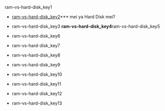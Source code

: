 ram-vs-hard-disk_key1

- [ram-vs-hard-disk_key2](https://kids.kiddle.co/Random-access_memory)*** mei ya Hard Disk mei?

- ram-vs-hard-disk_key3
**ram-vs-hard-disk_key4**ram-vs-hard-disk_key5

- ram-vs-hard-disk_key6
- ram-vs-hard-disk_key7
- ram-vs-hard-disk_key8
- ram-vs-hard-disk_key9
- ram-vs-hard-disk_key10
- ram-vs-hard-disk_key11
- ram-vs-hard-disk_key12
- ram-vs-hard-disk_key13
